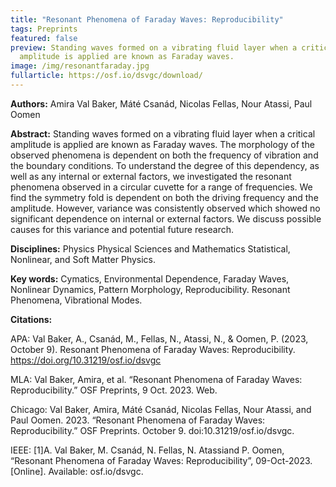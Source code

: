 ```yaml
---
title: "Resonant Phenomena of Faraday Waves: Reproducibility"
tags: Preprints
featured: false
preview: Standing waves formed on a vibrating fluid layer when a critical
  amplitude is applied are known as Faraday waves.
image: /img/resonantfaraday.jpg
fullarticle: https://osf.io/dsvgc/download/
---
```

**Authors:** Amira Val Baker, Máté Csanád, Nicolas Fellas, Nour Atassi, Paul Oomen

**Abstract:** Standing waves formed on a vibrating fluid layer when a critical amplitude is applied are known as Faraday waves. The morphology of the observed phenomena is dependent on both the frequency of vibration and the boundary conditions. To understand the degree of this dependency, as well as any internal or external factors, we investigated the resonant phenomena observed in a circular cuvette for a range of frequencies. We find the symmetry fold is dependent on both the driving frequency and the amplitude. However, variance was consistently observed which showed no significant dependence on internal or external factors. We discuss possible causes for this variance and potential future research.

**Disciplines:** Physics Physical Sciences and Mathematics Statistical, Nonlinear, and Soft Matter Physics.

**Key words:**  Cymatics, Environmental Dependence, Faraday Waves, Nonlinear Dynamics, Pattern Morphology, Reproducibility. Resonant Phenomena, Vibrational Modes.

**Citations:**

APA: Val Baker, A., Csanád, M., Fellas, N., Atassi, N., & Oomen, P. (2023, October 9). Resonant Phenomena of Faraday Waves: Reproducibility. https://doi.org/10.31219/osf.io/dsvgc

MLA: Val Baker, Amira, et al. “Resonant Phenomena of Faraday Waves: Reproducibility.” OSF Preprints, 9 Oct. 2023. Web.

Chicago: Val Baker, Amira, Máté Csanád, Nicolas Fellas, Nour Atassi, and Paul Oomen. 2023. “Resonant Phenomena of Faraday Waves: Reproducibility.” OSF Preprints. October 9. doi:10.31219/osf.io/dsvgc.

IEEE: \[1]A. Val Baker, M. Csanád, N. Fellas, N. Atassiand P. Oomen, “Resonant Phenomena of Faraday Waves: Reproducibility”, 09-Oct-2023. \[Online]. Available: osf.io/dsvgc.
